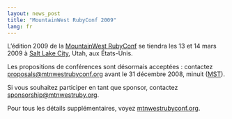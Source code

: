 ```yaml
---
layout: news_post
title: "MountainWest RubyConf 2009"
lang: fr
---
```


L’édition 2009 de la [MountainWest RubyConf][1] se tiendra les 13 et 14
mars 2009 à [Salt Lake City][2], Utah, aux États-Unis.

Les propositions de conférences sont désormais acceptées : contactez
[proposals@mtnwestrubyconf.org](mailto:proposals@mtnwestrubyconf.org)
avant le 31 décembre 2008, minuit ([MST][3]).

Si vous souhaitez participer en tant que sponsor, contactez
[sponsorship@mtnwestruby.org](mailto:sponsorship@mtnwestruby.org).

Pour tous les détails supplémentaires, voyez [mtnwestrubyconf.org][1].



[1]: http://mtnwestrubyconf.org 
[2]: http://fr.wikipedia.org/wiki/Salt_Lake_City 
[3]: http://fr.wikipedia.org/wiki/Mountain_Standard_Time 
